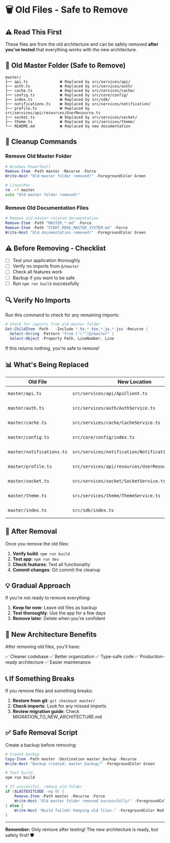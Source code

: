 # 🗑️ Old Files - Safe to Remove

## ⚠️ Read This First

These files are from the old architecture and can be safely removed **after you've tested** that everything works with the new architecture.

## 📁 Old Master Folder (Safe to Remove)

```
master/
├── api.ts              ❌ Replaced by src/services/api/
├── auth.ts             ❌ Replaced by src/services/auth/
├── cache.ts            ❌ Replaced by src/services/cache/
├── config.ts           ❌ Replaced by src/core/config/
├── index.ts            ❌ Replaced by src/sdk/
├── notifications.ts    ❌ Replaced by src/services/notification/
├── profile.ts          ❌ Replaced by src/services/api/resources/UserResource.ts
├── socket.ts           ❌ Replaced by src/services/socket/
├── theme.ts            ❌ Replaced by src/services/theme/
└── README.md           ❌ Replaced by new documentation
```

## 🧹 Cleanup Commands

### Remove Old Master Folder
```powershell
# Windows PowerShell
Remove-Item -Path master -Recurse -Force
Write-Host "Old master folder removed!" -ForegroundColor Green
```

```bash
# Linux/Mac
rm -rf master
echo "Old master folder removed!"
```

### Remove Old Documentation Files
```powershell
# Remove old master-related documentation
Remove-Item -Path "MASTER_*.md" -Force
Remove-Item -Path "START_HERE_MASTER_SYSTEM.md" -Force
Write-Host "Old documentation removed!" -ForegroundColor Green
```

## ⚠️ Before Removing - Checklist

- [ ] Test your application thoroughly
- [ ] Verify no imports from `@/master`
- [ ] Check all features work
- [ ] Backup if you want to be safe
- [ ] Run `npm run build` successfully

## 🔍 Verify No Imports

Run this command to check for any remaining imports:

```powershell
# Check for imports from old master folder
Get-ChildItem -Path . -Include *.ts,*.tsx,*.js,*.jsx -Recurse | 
  Select-String -Pattern "from ['\""]@/master" | 
  Select-Object -Property Path, LineNumber, Line
```

If this returns nothing, you're safe to remove!

## 📊 What's Being Replaced

| Old File | New Location | Status |
|----------|--------------|--------|
| `master/api.ts` | `src/services/api/ApiClient.ts` | ✅ Replaced |
| `master/auth.ts` | `src/services/auth/AuthService.ts` | ✅ Replaced |
| `master/cache.ts` | `src/services/cache/CacheService.ts` | ✅ Replaced |
| `master/config.ts` | `src/core/config/index.ts` | ✅ Replaced |
| `master/notifications.ts` | `src/services/notification/NotificationService.ts` | ✅ Replaced |
| `master/profile.ts` | `src/services/api/resources/UserResource.ts` | ✅ Replaced |
| `master/socket.ts` | `src/services/socket/SocketService.ts` | ✅ Replaced |
| `master/theme.ts` | `src/services/theme/ThemeService.ts` | ✅ Replaced |
| `master/index.ts` | `src/sdk/index.ts` | ✅ Replaced |

## 🎯 After Removal

Once you remove the old files:

1. **Verify build**: `npm run build`
2. **Test app**: `npm run dev`
3. **Check features**: Test all functionality
4. **Commit changes**: Git commit the cleanup

## 💡 Gradual Approach

If you're not ready to remove everything:

1. **Keep for now**: Leave old files as backup
2. **Test thoroughly**: Use the app for a few days
3. **Remove later**: Delete when you're confident

## 🚀 New Architecture Benefits

After removing old files, you'll have:

✅ Cleaner codebase
✅ Better organization
✅ Type-safe code
✅ Production-ready architecture
✅ Easier maintenance

## 📞 If Something Breaks

If you remove files and something breaks:

1. **Restore from git**: `git checkout master/`
2. **Check imports**: Look for any missed imports
3. **Review migration guide**: Check MIGRATION_TO_NEW_ARCHITECTURE.md

## ✅ Safe Removal Script

Create a backup before removing:

```powershell
# Create backup
Copy-Item -Path master -Destination master_backup -Recurse
Write-Host "Backup created: master_backup/" -ForegroundColor Green

# Test build
npm run build

# If successful, remove old folder
if ($LASTEXITCODE -eq 0) {
    Remove-Item -Path master -Recurse -Force
    Write-Host "Old master folder removed successfully!" -ForegroundColor Green
} else {
    Write-Host "Build failed! Keeping old files." -ForegroundColor Red
}
```

---

**Remember:** Only remove after testing! The new architecture is ready, but safety first! 🛡️
